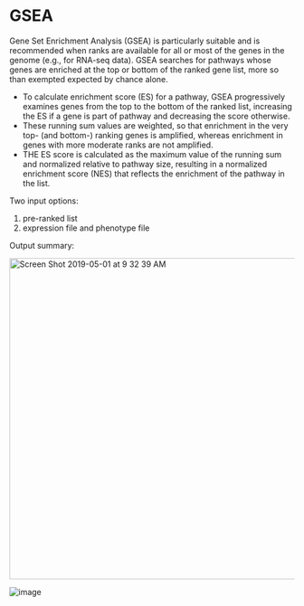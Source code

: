 # GSEA

Gene Set Enrichment Analysis (GSEA) is particularly suitable and is recommended when ranks are available for all or most of the genes in the genome (e.g., for RNA-seq data). GSEA searches for pathways whose genes are enriched at the top or bottom of the ranked gene list, more so than exempted expected by chance alone. 

* To calculate enrichment score (ES) for a pathway, GSEA progressively examines genes from the top to the bottom of the ranked list, increasing the ES if a gene is part of pathway and decreasing the score otherwise. 
* These running sum values are weighted, so that enrichment in the very top- (and bottom-) ranking genes is amplified, whereas enrichment in genes with more moderate ranks are not amplified.
* THE ES score is calculated as the maximum value of the running sum and normalized relative to pathway size, resulting in a normalized enrichment score (NES) that reflects the enrichment of the pathway in the list. 


Two input options:
1. pre-ranked list
2. expression file and phenotype file

Output summary:

<img width="568" alt="Screen Shot 2019-05-01 at 9 32 39 AM" src="https://user-images.githubusercontent.com/19800554/57028494-16c96380-6bf4-11e9-8523-b79c607651f4.png">


![image](https://user-images.githubusercontent.com/19800554/57028930-3614c080-6bf5-11e9-9fca-61aa90ba26d4.png)
